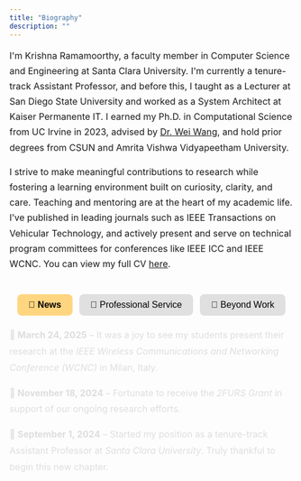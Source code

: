 ```yaml
---
title: "Biography"
description: ""
---
```


<p style="font-size: 16px; line-height: 1.7;">
  I'm Krishna Ramamoorthy, a faculty member in Computer Science and Engineering at Santa Clara University. I'm currently a tenure-track Assistant Professor, and before this, I taught as a Lecturer at San Diego State University and worked as a System Architect at Kaiser Permanente IT. I earned my Ph.D. in Computational Science from UC Irvine in 2023, advised by <a href="https://wwang.sdsu.edu/" class="advisor-link" target="_blank">Dr. Wei Wang</a>, and hold prior degrees from CSUN and Amrita Vishwa Vidyapeetham University.
</p>


<p style="font-size: 16px; line-height: 1.7;">
  I strive to make meaningful contributions to research while fostering a learning environment built on curiosity, clarity, and care. Teaching and mentoring are at the heart of my academic life.  I’ve published in leading journals such as IEEE Transactions on Vehicular Technology, and actively present and serve on technical program committees for conferences like IEEE ICC and IEEE WCNC. 
  You can view my full CV <a href="/KrishnaRamamoorthyCV.pdf" class="advisor-link" target="_blank">here</a>.
</p>


<style>
.bio-tab-wrapper {
  display: flex;
  justify-content: center;
  margin: 40px 0 20px;
}

.bio-tabs {
  display: flex;
  gap: 12px;
  flex-wrap: wrap;
}

.bio-tabs button {
  padding: 10px 20px;
  font-size: 16px;
  border: none;
  border-radius: 8px;
  background-color: #e0e0e0;
  cursor: pointer;
  transition: background-color 0.3s ease, transform 0.2s ease;
}

.bio-tabs button:hover {
  background-color: #ffd580;
}

.bio-tabs button.active {
  background-color: #ffd580;
  font-weight: bold;
}

.bio-section {
  display: none;
  animation: fadeIn 0.4s ease;
}
.bio-section.active {
  display: block;
}

@keyframes fadeIn {
  from {opacity: 0;}
  to {opacity: 1;}
}
</style>

<div class="bio-tab-wrapper">
  <div class="bio-tabs">
    <button id="btn-news" class="active" onclick="showBioSection('news')">📌 News</button>
    <button id="btn-service" onclick="showBioSection('service')">🤝 Professional Service</button>
    <button id="btn-beyond" onclick="showBioSection('beyond')">🌱 Beyond Work</button>
  </div>
</div>

<!-- 📌 NEWS -->
<div id="news" class="bio-section active">
  <div style="font-size: 16px; line-height: 1.8;">
    <p><strong>📌 March 24, 2025</strong> – It was a joy to see my students present their research at the <em>IEEE Wireless Communications and Networking Conference (WCNC)</em> in Milan, Italy.</p>
    <p><strong>📌 November 18, 2024</strong> – Fortunate to receive the <em>2FURS Grant</em> in support of our ongoing research efforts.</p>
    <p><strong>📌 September 1, 2024</strong> – Started my position as a tenure-track Assistant Professor at <em>Santa Clara University</em>. Truly thankful to begin this new chapter.</p>
  </div>
</div>

<!-- 🤝 SERVICE -->
<div id="service" class="bio-section">
  <p style="font-size: 16px; line-height: 1.8;"><strong>Technical Program Committee:</strong></p>
  <ul style="font-size: 15px; line-height: 1.8; padding-left: 20px; margin-top: -10px;">
    <li>IEEE Wireless Communications and Networking Conference (WCNC): 2023, 2024, 2025</li>
    <li>IEEE Global Communications Conference (Globecom): 2019</li>
    <li>IEEE Intermountain Engineering, Technology and Computing Conference (IETC): 2024</li>
  </ul>

  <p style="font-size: 16px; line-height: 1.8;"><strong>Technical Reviewer:</strong></p>
  <ul style="font-size: 15px; line-height: 1.8; padding-left: 20px; margin-top: -10px;">
    <li>IEEE Communications Magazine — 2024</li>
    <li>Results in Optics — 2023</li>
    <li>International Journal of Electrical, Electronics and Computer Systems (IJEECS) — 2021</li>
  </ul>

  <p style="font-size: 16px; line-height: 1.8;"><strong>Judge:</strong></p>
  <ul style="font-size: 15px; line-height: 1.8; padding-left: 20px; margin-top: -10px;">
    <li>Student Research Symposium, San Diego State University — 2023</li>
  </ul>
</div>

<!-- 🌱 BEYOND WORK -->
<div id="beyond" class="bio-section">
  <p style="font-size: 16px; line-height: 1.8;">
    Outside of work, I love playing fetch with my kitty cat Eevee (yes, he actually plays fetch!) and unwinding with a good board game — <strong>Catan</strong> is my all-time favorite. I truly enjoy <strong>aquascaping</strong>, and I also <strong>foster kittens</strong> whenever I can. These little side passions bring a lot of joy and balance to my life.
  </p>

  <h4 style="margin-top: 30px;">🐠 Aquascaping</h4>
  <div style="display: flex; flex-wrap: wrap; gap: 16px; margin-bottom: 30px;">
    <img src="/A3.JPG" alt="Aquascape 1" style="width: 30%; border-radius: 10px; box-shadow: 0 2px 8px rgba(0,0,0,0.1);">
    <img src="/A2.JPG" alt="Aquascape 2" style="width: 30%; border-radius: 10px; box-shadow: 0 2px 8px rgba(0,0,0,0.1);">
    <img src="/A1.JPG" alt="Aquascape 3" style="width: 30%; border-radius: 10px; box-shadow: 0 2px 8px rgba(0,0,0,0.1);">
  </div>

  <h4>🐾 Foster Kittens</h4>
  <div style="display: flex; flex-wrap: wrap; gap: 16px;">
    <img src="/F1.JPG" alt="Foster Kitty 1" style="width: 30%; border-radius: 10px; box-shadow: 0 2px 8px rgba(0,0,0,0.1);">
    <img src="/F2.JPG" alt="Foster Kitty 2" style="width: 30%; border-radius: 10px; box-shadow: 0 2px 8px rgba(0,0,0,0.1);">
    <img src="/F3.JPG" alt="Foster Kitty 3" style="width: 30%; border-radius: 10px; box-shadow: 0 2px 8px rgba(0,0,0,0.1);">
  </div>
</div>

<!-- JS Logic -->
<script>
function showBioSection(id) {
  document.querySelectorAll('.bio-section').forEach(s => s.classList.remove('active'));
  document.querySelectorAll('.bio-tabs button').forEach(b => b.classList.remove('active'));
  document.getElementById(id).classList.add('active');
  document.getElementById('btn-' + id).classList.add('active');
}
</script>